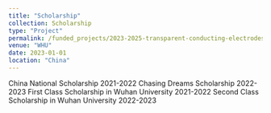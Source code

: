 ```yaml
---
title: "Scholarship"
collection: Scholarship
type: "Project"
permalink: /funded_projects/2023-2025-transparent-conducting-electrodes
venue: "WHU"
date: 2023-01-01
location: "China"
---
```


China National Scholarship 2021-2022
Chasing Dreams Scholarship 2022-2023
First Class Scholarship in Wuhan University 2021-2022
Second Class Scholarship in Wuhan University 2022-2023 
